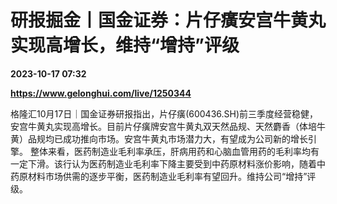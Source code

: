 # 研报掘金丨国金证券：片仔癀安宫牛黄丸实现高增长，维持“增持”评级

**2023-10-17 07:32**

**https://www.gelonghui.com/live/1250344**

格隆汇10月17日｜国金证券研报指出，片仔癀(600436.SH)前三季度经营稳健，安宫牛黄丸实现高增长。目前片仔癀牌安宫牛黄丸双天然品规、天然麝香（体培牛黄）品规均已成功推向市场。安宫牛黄丸市场潜力大，有望成为公司新的增长引擎。 整体来看，医药制造业毛利率承压，肝病用药和心脑血管用药的毛利率均有一定下滑。该行认为医药制造业毛利率下降主要受到中药原材料涨价影响，随着中药原材料市场供需的逐步平衡，医药制造业毛利率有望回升。维持公司“增持”评级。